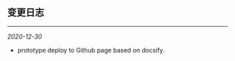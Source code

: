 <!-- Changelog.md -->
## 变更日志
---

*2020-12-30*
 * prototype deploy to Github page based on docsify.